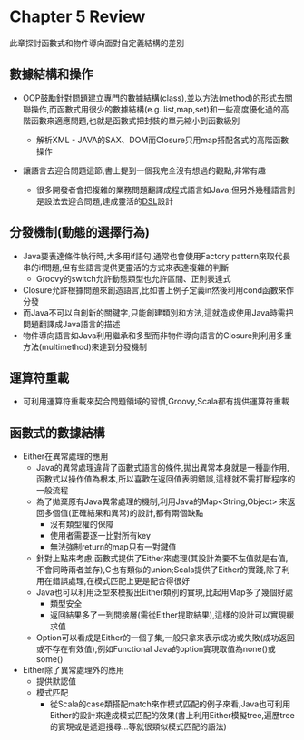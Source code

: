 # Chapter 5 Review

此章探討函數式和物件導向面對自定義結構的差別

## 數據結構和操作

* OOP鼓勵針對問題建立專門的數據結構(class),並以方法(method)的形式去關聯操作,而函數式用很少的數據結構(e.g. list,map,set)和一些高度優化過的高階函數來適應問題,也就是函數式把封裝的單元縮小到函數級別
  * 解析XML - JAVA的SAX、DOM而Closure只用map搭配各式的高階函數操作
   
* 讓語言去迎合問題這節,書上提到一個我完全沒有想過的觀點,非常有趣  
  * 很多開發者會把複雜的業務問題翻譯成程式語言如Java;但另外幾種語言則是設法去迎合問題,達成靈活的[DSL](https://zh.wikipedia.org/wiki/%E9%A2%86%E5%9F%9F%E7%89%B9%E5%AE%9A%E8%AF%AD%E8%A8%80)設計

## 分發機制(動態的選擇行為)

* Java要表達條件執行時,大多用if語句,通常也會使用Factory pattern來取代長串的if問題,但有些語言提供更靈活的方式來表達複雜的判斷
  * Groovy的switch允許動態類型也允許區間、正則表達式
* Closure允許根據問題來創造語言,比如書上例子定義in然後利用cond函數來作分發
* 而Java不可以自創新的關鍵字,只能創建類別和方法,這就造成使用Java時需把問題翻譯成Java語言的描述
* 物件導向語言如Java利用繼承和多型而非物件導向語言的Closure則利用多重方法(multimethod)來達到分發機制

##  運算符重載

* 可利用運算符重載來契合問題領域的習慣,Groovy,Scala都有提供運算符重載

## 函數式的數據結構

* Either在異常處理的應用
  * Java的異常處理違背了函數式語言的條件,拋出異常本身就是一種副作用,函數式以操作值為根本,所以喜歡在返回值表明錯誤,這樣就不需打斷程序的一般流程
  * 為了拋棄原有Java異常處理的機制,利用Java的Map<String,Object> 來返回多個值(正確結果和異常)的設計,都有兩個缺點
    * 沒有類型權的保障
    * 使用者需要逐一比對所有key
    * 無法強制return的map只有一對鍵值
  * 針對上點來考慮,函數式提供了Either來處理(其設計為要不左值就是右值,不會同時兩者並存),C也有類似的union;Scala提供了Either的實踐,除了利用在錯誤處理,在模式匹配上更是配合得很好
  * Java也可以利用泛型來模擬出Either類別的實現,比起用Map多了幾個好處
    * 類型安全
    * 返回結果多了一到間接層(需從Either提取結果),這樣的設計可以實現緩求值
  * Option可以看成是Either的一個子集,一般只拿來表示成功或失敗(成功返回或不存在有效值),例如Functional Java的option實現取值為none()或some()
* Either除了異常處理外的應用
  * 提供默認值
  * 模式匹配
    * 從Scala的case類搭配match來作模式匹配的例子來看,Java也可利用Either的設計來達成模式匹配的效果(書上利用Either模擬tree,遍歷tree的實現或是遞迴搜尋...等就很類似模式匹配的語法)
